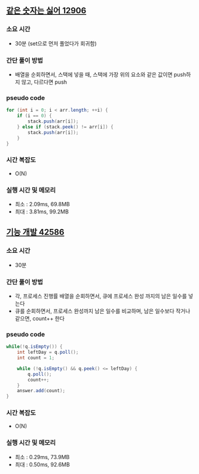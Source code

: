 ## [같은 숫자는 싫어 12906](https://school.programmers.co.kr/learn/courses/30/lessons/12906)

### 소요 시간
- 30분 (set으로 먼저 풀었다가 회귀함)

### 간단 풀이 방법
- 배열을 순회하면서, 스택에 넣을 때, 스택에 가장 위의 요소와 같은 값이면 push하지 않고, 다르다면 push

### pseudo code
```java
for (int i = 0; i < arr.length; ++i) {
    if (i == 0) {
        stack.push(arr[i]);
    } else if (stack.peek() != arr[i]) {
        stack.push(arr[i]);
    }
}
```

### 시간 복잡도
- O(N)

### 실행 시간 및 메모리
- 최소 : 2.09ms, 69.8MB
- 최대 : 3.81ms, 99.2MB

## [기능 개발 42586](https://school.programmers.co.kr/learn/courses/30/lessons/42586)

### 소요 시간
- 30분

### 간단 풀이 방법
- 각, 프로세스 진행률 배열을 순회하면서, 큐에 프로세스 완성 까지의 남은 일수를 넣는다
- 큐를 순회하면서, 프로세스 완성까지 남은 일수를 비교하며, 남은 일수보다 작거나 같으면, count++ 한다

### pseudo code
```java
while(!q.isEmpty()) {
    int leftDay = q.poll();
    int count = 1;

    while (!q.isEmpty() && q.peek() <= leftDay) {
        q.poll();
        count++;
    }
    answer.add(count);
}
```

### 시간 복잡도
- O(N)

### 실행 시간 및 메모리
- 최소 : 0.29ms, 73.9MB
- 최대 : 0.50ms, 92.6MB

